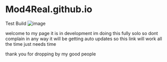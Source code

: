 # Mod4Real.github.io
Test Build
![image](https://github.com/Mod4Real/Mod4Real.github.io/assets/134821089/cce4bb22-c2f9-44b9-a96e-2c33f6c1a8d7)

welcome to my page it is in development im doing this fully solo so dont complain in any way it will be getting auto updates so this link will work all the time just needs time 

thank you for dropping by my good people 
